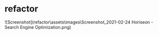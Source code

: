 # refactor
![Screenshot](refactor\assets\images\Screenshot_2021-02-24 Horiseon - Search Engine Optimization.png)
